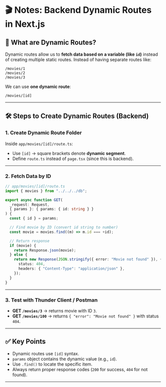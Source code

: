 # 🎬 Notes: Backend Dynamic Routes in Next.js

## 📌 What are Dynamic Routes?

Dynamic routes allow us to **fetch data based on a variable (like `id`)** instead of creating multiple static routes.
Instead of having separate routes like:

```
/movies/1
/movies/2
/movies/3
```

We can use **one dynamic route**:

```
/movies/[id]
```

---

## 🛠 Steps to Create Dynamic Routes (Backend)

### 1. Create Dynamic Route Folder

Inside `app/movies/[id]/route.ts`:

* Use `[id]` → square brackets denote **dynamic segment**.
* Define `route.ts` instead of `page.tsx` (since this is backend).

---

### 2. Fetch Data by ID

```ts
// app/movies/[id]/route.ts
import { movies } from "../../../db";

export async function GET(
  _request: Request,
  { params }: { params: { id: string } }
) {
  const { id } = params;

  // Find movie by ID (convert id string to number)
  const movie = movies.find((m) => m.id === +id);

  // Return response
  if (movie) {
    return Response.json(movie);
  } else {
    return new Response(JSON.stringify({ error: "Movie not found" }), {
      status: 404,
      headers: { "Content-Type": "application/json" },
    });
  }
}
```

---

### 3. Test with Thunder Client / Postman

* **GET `/movies/3`** → returns movie with ID `3`.
* **GET `/movies/100`** → returns `{ "error": "Movie not found" }` with status `404`.

---

## ✅ Key Points

* Dynamic routes use `[id]` syntax.
* `params` object contains the dynamic value (e.g., `id`).
* Use `.find()` to locate the specific item.
* Always return proper response codes (`200` for success, `404` for not found).

---
